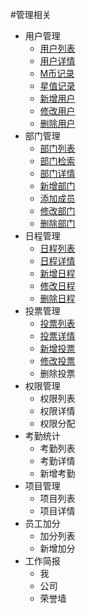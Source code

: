 #管理相关

* 用户管理
  * [用户列表](./users.md)
  * [用户详情](./users.md)
  * [M币记录](./users.md)
  * [星值记录](./users.md)
  * [新增用户](./users.md)
  * [修改用户](./users.md)
  * [删除用户](./users.md)
* 部门管理
  * [部门列表](./depts.md)
  * [部门检索](./depts.md)
  * [部门详情](./depts.md)
  * [新增部门](./depts.md)
  * [添加成员](./depts.md)
  * [修改部门](./depts.md)
  * [删除部门](./depts.md)
* 日程管理
  * [日程列表](./schedule.md)
  * [日程详情](./schedule.md)
  * [新增日程](./schedule.md)
  * [修改日程](./schedule.md)
  * [删除日程](./schedule.md)
* 投票管理
  * [投票列表](./votes.md)
  * [投票详情](./votes.md)
  * [新增投票](./votes.md)
  * [修改投票](./votes.md)
  * 删除投票
* 权限管理
  * 权限列表
  * 权限详情
  * 权限分配
* 考勤统计
  * 考勤列表
  * 考勤详情
  * 新增考勤
* 项目管理
  * 项目列表
  * 项目详情
* 员工加分
  * 加分列表
  * 新增加分
* 工作简报
  * 我
  * 公司
  * 荣誉墙
   